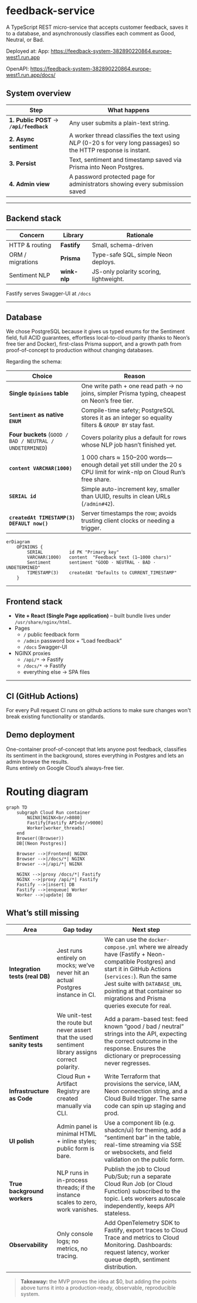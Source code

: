 # feedback-service
A TypeScript REST micro-service that accepts customer feedback, saves it to a database, and asynchronously classifies each comment as Good, Neutral, or Bad.

Deployed at:
App:	    https://feedback-system-382890220864.europe-west1.run.app

OpenAPI:	https://feedback-system-382890220864.europe-west1.run.app/docs/

## System overview

| Step | What happens |
|------|--------------|
| **1. Public POST** → **`/api/feedback`** | Any user submits a plain-text string. |
| **2. Async sentiment** | A worker thread classifies the text using _NLP_ (0-20 s for very long passages) so the HTTP response is instant. |
| **3. Persist** | Text, sentiment and timestamp saved via Prisma into Neon Postgres. |
| **4. Admin view** | A password protected page for administrators showing every submission saved |

---

## Backend stack

| Concern | Library | Rationale |
|---------|---------|-----------|
| HTTP & routing | **Fastify** | Small, schema-driven |
| ORM / migrations | **Prisma** | Type-safe SQL, simple Neon deploys. |
| Sentiment NLP | **wink-nlp** | JS-only polarity scoring, lightweight. |

Fastify serves Swagger-UI at `/docs`

---

## Database
We chose PostgreSQL because it gives us typed enums for the Sentiment field, full ACID guarantees, effortless local-to-cloud parity (thanks to Neon’s free tier and Docker), first-class Prisma support, and a growth path from proof-of-concept to production without changing databases.

Regarding the schema:

| Choice                                                   | Reason                                                                                                               |
| -------------------------------------------------------- | -------------------------------------------------------------------------------------------------------------------- |
| **Single `Opinions` table**                              | One write path + one read path → no joins, simpler Prisma typing, cheapest on Neon’s free tier.                      |
| **`Sentiment` as native `ENUM`**                         | Compile-time safety; PostgreSQL stores it as an integer so equality filters & `GROUP BY` stay fast.                  |
| **Four buckets** (`GOOD / BAD / NEUTRAL / UNDETERMINED`) | Covers polarity plus a default for rows whose NLP job hasn’t finished yet.                                           |
| **`content VARCHAR(1000)`**                              | 1 000 chars ≈ 150–200 words—enough detail yet still under the 20 s CPU limit for wink-nlp on Cloud Run’s free share. |
| **`SERIAL id`**                                          | Simple auto-increment key, smaller than UUID, results in clean URLs (`/admin#42`).                                   |
| **`createdAt TIMESTAMP(3) DEFAULT now()`**               | Server timestamps the row; avoids trusting client clocks or needing a trigger.                                       |

```mermaid
erDiagram
    OPINIONS {
        SERIAL          id PK "Primary key"
        VARCHAR(1000)   content  "Feedback text (1–1000 chars)"
        Sentiment       sentiment "GOOD · NEUTRAL · BAD · UNDETERMINED"
        TIMESTAMP(3)    createdAt "Defaults to CURRENT_TIMESTAMP"
    }
```

---

## Frontend stack

* **Vite + React (Single Page application)** – built bundle lives under `/usr/share/nginx/html`.
* Pages  
  * `/`   public feedback form  
  * `/admin`   password box + “Load feedback”  
  * `/docs`   Swagger-UI
* NGINX proxies  
  * `/api/*` → Fastify  
  * `/docs/*` → Fastify  
  * everything else → SPA files

---

## CI (GitHub Actions)

For every Pull request CI runs on github actions to make sure changes won't break existing functionality or standards.

## Demo deployment

One-container proof-of-concept that lets anyone post feedback, classifies
its sentiment in the background, stores everything in Postgres and lets an
admin browse the results.  
Runs entirely on Google Cloud’s always-free tier.

# Routing diagram
```mermaid
graph TD
    subgraph Cloud Run container
        NGINX[NGINX<br/>8080]
        Fastify[Fastify API<br/>9000]
        Worker[worker_threads]
    end
    Browser((Browser))
    DB[(Neon Postgres)]

    Browser -->|Frontend| NGINX
    Browser -->|/docs/*| NGINX
    Browser -->|/api/*| NGINX

    NGINX -->|proxy /docs/*| Fastify
    NGINX -->|proxy /api/*| Fastify
    Fastify -->|insert| DB
    Fastify -->|enqueue| Worker
    Worker -->|update| DB
```

## What’s still missing

| Area | Gap today | Next step |
|------|-----------|-----------|
| **Integration tests (real DB)** | Jest runs entirely on mocks; we’ve never hit an actual Postgres instance in CI. | We can use the `docker-compose.yml` where we already have (Fastify + Neon-compatible Postgres) and start it in GitHub Actions (`services:`). Run the same Jest suite with `DATABASE_URL` pointing at that container so migrations and Prisma queries execute for real. |
| **Sentiment sanity tests** | We unit-test the route but never assert that the used sentiment library assigns correct polarity. | Add a param-based test: feed known “good / bad / neutral” strings into the API, expecting the correct outcome in the response. Ensures the dictionary or preprocessing never regresses. |
| **Infrastructure as Code** | Cloud Run + Artifact Registry are created manually via CLI. | Write Terraform that provisions the service, IAM, Neon connection string, and a Cloud Build trigger. The same code can spin up staging and prod. |
| **UI polish** | Admin panel is minimal HTML + inline styles; public form is bare. | Use a component lib (e.g. shadcn/ui) for theming, add a “sentiment bar” in the table, real-time streaming via SSE or websockets, and field validation on the public form. |
| **True background workers** | NLP runs in in-process threads; if the instance scales to zero, work vanishes. | Publish the job to Cloud Pub/Sub; run a separate Cloud Run Job (or Cloud Function) subscribed to the topic. Lets workers autoscale independently, keeps API stateless. |
| **Observability** | Only console logs; no metrics, no tracing. | Add OpenTelemetry SDK to Fastify, export traces to Cloud Trace and metrics to Cloud Monitoring. Dashboards: request latency, worker queue depth, sentiment distribution. |

> **Takeaway:** the MVP proves the idea at \$0, but adding the points above turns it into a production-ready, observable, reproducible system.

